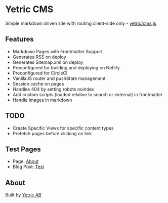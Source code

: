 # Yetric CMS

Simple markdown driven site with routing client-side only - [yetric/cms.js](https://github.com/yetric/cms.js)

## Features

-   Markdown Pages with Frontmatter Support
-   Generates RSS on deploy
-   Generates Sitemap.xml on deploy
-   Preconfigured for building and deploying on Netlify
-   Preconfigured for CircleCI
-   VanillaJS router and pushState management
-   Session cache on pages
-   Handles 404 by setting robots noindex
-   Add custom scripts (loaded relative to search or external) in frontmatter
-   Handle images in markdown

## TODO

-   Create Specific Views for specific content types
-   Prefetch pages before clicking on link

## Test Pages

-   Page: [About](/about)
-   Blog Post: [Test](/blog/test)

## About

Built by [Yetric AB](https://yetric.com)
